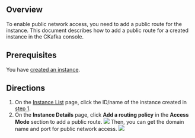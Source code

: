 ## Overview

To enable public network access, you need to add a public route for the instance. This document describes how to add a public route for a created instance in the CKafka console.

## Prerequisites

You have [created an instance](https://intl.cloud.tencent.com/document/product/597/40044).

## Directions

1. On the [Instance List](https://console.cloud.tencent.com/ckafka/index?rid=1) page, click the ID/name of the instance created in [step 1](https://intl.cloud.tencent.com/document/product/597/40044).
2. On the **Instance Details** page, click **Add a routing policy** in the **Access Mode** section to add a public route.
   ![](https://main.qcloudimg.com/raw/dcb5bb0a6975a847067387d7730efa0d.png)
   Then, you can get the domain name and port for public network access.
   ![](https://main.qcloudimg.com/raw/71b6caefb12f44280d83b138df614845.png)

